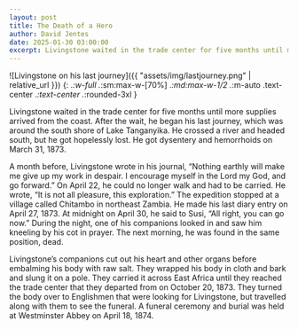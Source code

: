 ```yaml
---
layout: post
title: The Death of a Hero
author: David Jentes
date: 2025-01-30 03:00:00
excerpt: Livingstone waited in the trade center for five months until more supplies arrived from the coast. After the wait, he began his last journey, which was around the south shore of Lake Tanganyika. He crossed a river and headed south, but he got hopelessly lost. He got dysentery and hemorrhoids
---
```


![Livingstone on his last journey]({{ "assets/img/lastjourney.png" | relative_url }})
{: .*:w-full .*:sm:max-w-[70%] .*:md:max-w-1/2 .*:m-auto .text-center .*:text-center .*:rounded-3xl }

Livingstone waited in the trade center for five months until more supplies arrived from the coast. After the wait, he began his last journey, which was around the south shore of Lake Tanganyika. He crossed a river and headed south, but he got hopelessly lost. He got dysentery and hemorrhoids on March 31, 1873.

A month before, Livingstone wrote in his journal, “Nothing earthly will make me give up my work in despair. I encourage myself in the Lord my God, and go forward.” On April 22, he could no longer walk and had to be carried. He wrote, “It is not all pleasure, this exploration.” The expedition stopped at a village called Chitambo in northeast Zambia. He made his last diary entry on April 27, 1873. At midnight on April 30, he said to Susi, “All right, you can go now.” During the night, one of his companions looked in and saw him kneeling by his cot in prayer. The next morning, he was found in the same position, dead.

Livingstone’s companions cut out his heart and other organs before embalming his body with raw salt. They wrapped his body in cloth and bark and slung it on a pole. They carried it across East Africa until they reached the trade center that they departed from on October 20, 1873. They turned the body over to Englishmen that were looking for Livingstone, but travelled along with them to see the funeral. A funeral ceremony and burial was held at Westminster Abbey on April 18, 1874.
